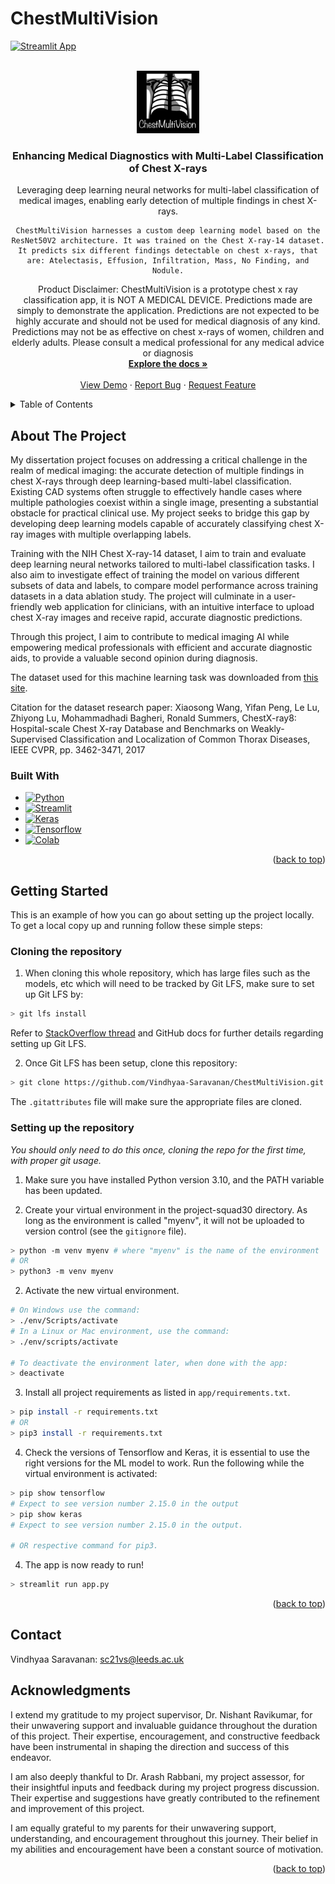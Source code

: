 # ChestMultiVision
[![Streamlit App](https://static.streamlit.io/badges/streamlit_badge_black_white.svg)]([URL_TO_YOUR_APP](https://chestmultivision.streamlit.app/))

<!-- LICENSE FOR THE README TEMPLATE USED FROM https://github.com/othneildrew/Best-README-Template

MIT License

Copyright (c) 2021 Othneil Drew

Permission is hereby granted, free of charge, to any person obtaining a copy
of this software and associated documentation files (the "Software"), to deal
in the Software without restriction, including without limitation the rights
to use, copy, modify, merge, publish, distribute, sublicense, and/or sell
copies of the Software, and to permit persons to whom the Software is
furnished to do so, subject to the following conditions:

The above copyright notice and this permission notice shall be included in all
copies or substantial portions of the Software.

THE SOFTWARE IS PROVIDED "AS IS", WITHOUT WARRANTY OF ANY KIND, EXPRESS OR
IMPLIED, INCLUDING BUT NOT LIMITED TO THE WARRANTIES OF MERCHANTABILITY,
FITNESS FOR A PARTICULAR PURPOSE AND NONINFRINGEMENT. IN NO EVENT SHALL THE
AUTHORS OR COPYRIGHT HOLDERS BE LIABLE FOR ANY CLAIM, DAMAGES OR OTHER
LIABILITY, WHETHER IN AN ACTION OF CONTRACT, TORT OR OTHERWISE, ARISING FROM,
OUT OF OR IN CONNECTION WITH THE SOFTWARE OR THE USE OR OTHER DEALINGS IN THE
SOFTWARE.-->

<!-- Improved compatibility of back to top link: See: https://github.com/othneildrew/Best-README-Template/pull/73 -->
<a name="readme-top"></a>
<!--
*** Thanks for checking out the Best-README-Template. If you have a suggestion
*** that would make this better, please fork the repo and create a pull request
*** or simply open an issue with the tag "enhancement".
*** Don't forget to give the project a star!
*** Thanks again! Now go create something AMAZING! :D
-->


<!-- PROJECT LOGO -->
<br />
<div align="center">
  <a href="https://github.com/Vindhyaa-Saravanan/final-year-project-Vindhyaa-Saravanan">
    <img src="app\logo.jpg" alt="Logo" width="100" height="100">
  </a>

<h3 align="center">Enhancing Medical Diagnostics with Multi-Label Classification of Chest X-rays</h3>

  <p align="center">
    Leveraging deep learning neural networks for multi-label classification of medical images, enabling early detection of multiple findings in chest X-rays.

    ChestMultiVision harnesses a custom deep learning model based on the ResNet50V2 architecture. It was trained on the Chest X-ray-14 dataset. It predicts six different findings detectable on chest x-rays, that are: Atelectasis, Effusion, Infiltration, Mass, No Finding, and Nodule.

Product Disclaimer: ChestMultiVision is a prototype chest x ray classification app, it is NOT A MEDICAL DEVICE. Predictions made are simply to demonstrate the application. Predictions are not expected to be highly accurate and should not be used for medical diagnosis of any kind. Predictions may not be as effective on chest x-rays of women, children and elderly adults. Please consult a medical professional for any medical advice or diagnosis
    <br />
    <a href="https://github.com/Vindhyaa-Saravanan/final-year-project-Vindhyaa-Saravanan"><strong>Explore the docs »</strong></a>
    <br />
    <br />
    <a href="https://github.com/Vindhyaa-Saravanan/final-year-project-Vindhyaa-Saravanan">View Demo</a>
    ·
    <a href="https://github.com/uol-feps-soc-comp3931-2324-classroom/final-year-project-Vindhyaa-Saravanan/issues">Report Bug</a>
    ·
    <a href="https://github.com/uol-feps-soc-comp3931-2324-classroom/final-year-project-Vindhyaa-Saravanan/issues">Request Feature</a>
  </p>
</div>



<!-- TABLE OF CONTENTS -->
<details>
  <summary>Table of Contents</summary>
  <ol>
    <li>
      <a href="#about-the-project">About The Project</a>
      <ul>
        <li><a href="#built-with">Built With</a></li>
      </ul>
    </li>
    <li>
      <a href="#getting-started">Getting Started</a>
      <ul>
        <li><a href="#prerequisites">Prerequisites</a></li>
        <li><a href="#installation">Installation</a></li>
      </ul>
    </li>
    <li><a href="#contact">Contact</a></li>
    <li><a href="#acknowledgments">Acknowledgments</a></li>
  </ol>
</details>



<!-- ABOUT THE PROJECT -->
## About The Project

My dissertation project focuses on addressing a critical challenge in the realm of medical imaging: the accurate detection of multiple findings in chest X-rays through deep learning-based multi-label classification. Existing CAD systems often struggle to effectively handle cases where multiple pathologies coexist within a single image, presenting a substantial obstacle for practical clinical use. My project seeks to bridge this gap by developing deep learning models capable of accurately classifying chest X-ray images with multiple overlapping labels.

Training with the NIH Chest X-ray-14 dataset, I aim to train and evaluate deep learning neural networks tailored to multi-label classification tasks. I also aim to investigate effect of training the model on various different subsets of data and labels, to compare model performance across training datasets in a data ablation study. The project will culminate in a user-friendly web application for clinicians, with an intuitive interface to upload chest X-ray images and receive rapid, accurate diagnostic predictions.

Through this project, I aim to contribute to medical imaging AI while empowering medical professionals with efficient and accurate diagnostic aids, to provide a valuable second opinion during diagnosis.

The dataset used for this machine learning task was downloaded from <a href="https://nihcc.app.box.com/v/ChestXray-NIHCC">this site</a>.

Citation for the dataset research paper: Xiaosong Wang, Yifan Peng, Le Lu, Zhiyong Lu, Mohammadhadi Bagheri, Ronald Summers, ChestX-ray8: Hospital-scale Chest X-ray Database and Benchmarks on Weakly-Supervised Classification and Localization of Common Thorax Diseases, IEEE CVPR, pp. 3462-3471, 2017

### Built With

* [![Python][Python.com]][Python-url]
* [![Streamlit][Streamlit.com]][Streamlit-url]
* [![Keras][Keras.com]][Keras-url]
* [![Tensorflow][Tensorflow.com]][Tensorflow-url]
* [![Colab][Colab.com]][Colab-url]

<p align="right">(<a href="#readme-top">back to top</a>)</p>


<!-- GETTING STARTED -->
## Getting Started

This is an example of how you can go about setting up the project locally.
To get a local copy up and running follow these simple steps:

### Cloning the repository

1. When cloning this whole repository, which has large files such as the models, etc which will need to be tracked by Git LFS, make sure to set up Git LFS by:

```bash
> git lfs install
```
Refer to [StackOverflow thread](https://example.com) and GitHub docs for further details regarding setting up Git LFS.

2. Once Git LFS has been setup, clone this repository: 
```bash
> git clone https://github.com/Vindhyaa-Saravanan/ChestMultiVision.git
```
The `.gitattributes` file will make sure the appropriate files are cloned.

### Setting up the repository
*You should only need to do this once, cloning the repo for the first time, with proper git usage.*

1. Make sure you have installed Python version 3.10, and the PATH variable has been updated.

2. Create your virtual environment in the project-squad30 directory. As long as the environment is called "myenv", it will not be uploaded to version control (see the `gitignore` file).

```bash
> python -m venv myenv # where "myenv" is the name of the environment
# OR
> python3 -m venv myenv 
```

2. Activate the new virtual environment. 
```bash
# On Windows use the command:
> ./env/Scripts/activate
# In a Linux or Mac environment, use the command:
> ./env/scripts/activate

# To deactivate the environment later, when done with the app:
> deactivate
```

3. Install all project requirements as listed in `app/requirements.txt`.

```bash
> pip install -r requirements.txt
# OR
> pip3 install -r requirements.txt
```

4. Check the versions of Tensorflow and Keras, it is essential to use the right versions for the ML model to work. Run the following while the virtual environment is activated:
```bash
> pip show tensorflow
# Expect to see version number 2.15.0 in the output
> pip show keras
# Expect to see version number 2.15.0 in the output.

# OR respective command for pip3.
```

4. The app is now ready to run! 
```bash
> streamlit run app.py
```

<p align="right">(<a href="#readme-top">back to top</a>)</p>


<!-- CONTACT -->
## Contact

Vindhyaa Saravanan: sc21vs@leeds.ac.uk

<!-- ACKNOWLEDGMENTS -->
## Acknowledgments
I extend my gratitude to my project supervisor, Dr. Nishant Ravikumar, for their unwavering support and invaluable guidance throughout the duration of this project. Their expertise, encouragement, and constructive feedback have been instrumental in shaping the direction and success of this endeavor.

I am also deeply thankful to Dr. Arash Rabbani, my project assessor, for their insightful inputs and feedback during my project progress discussion. Their expertise and suggestions have greatly contributed to the refinement and improvement of this project.

I am equally grateful to my parents for their unwavering support, understanding, and encouragement throughout this journey. Their belief in my abilities and encouragement have been a constant source of motivation.


<p align="right">(<a href="#readme-top">back to top</a>)</p>



<!-- MARKDOWN LINKS & IMAGES -->
<!-- https://www.markdownguide.org/basic-syntax/#reference-style-links -->

[Python.com]: https://img.shields.io/badge/python-3670A0?style=for-the-badge&logo=python&logoColor=ffdd54
[Python-url]: https://python.org
[Keras.com]: https://keras.io/
[Tensorflow.com]: https://www.tensorflow.org/
[Keras-url]:https://img.shields.io/badge/Keras-FF0000?style=for-the-badge&logo=keras&logoColor=white
[Tensorflow-url]:https://img.shields.io/badge/TensorFlow-FF6F00?style=for-the-badge&logo=tensorflow&logoColor=white
[Streamlit.com]: https://streamlit.io/
[Streamlit-url]:https://img.shields.io/badge/Streamlit-FF4B4B?style=for-the-badge&logo=Streamlit&logoColor=white
[colab.com]: https://colab.google/
[colab-url]:https://img.shields.io/badge/Colab-F9AB00?style=for-the-badge&logo=googlecolab&color=525252


